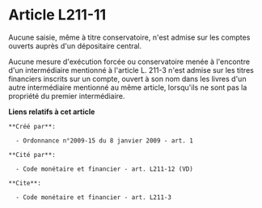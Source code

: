 # Article L211-11

Aucune saisie, même à titre conservatoire, n'est admise sur les comptes ouverts auprès d'un dépositaire central. 

Aucune mesure d'exécution forcée ou conservatoire menée à l'encontre d'un intermédiaire mentionné à l'article L. 211-3 n'est
admise sur les titres financiers inscrits sur un compte, ouvert à son nom dans les livres d'un autre intermédiaire mentionné
au même article, lorsqu'ils ne sont pas la propriété du premier intermédiaire.

**Liens relatifs à cet article**

	**Créé par**:

	  - Ordonnance n°2009-15 du 8 janvier 2009 - art. 1

	**Cité par**:

	  - Code monétaire et financier - art. L211-12 (VD)

	**Cite**:

	  - Code monétaire et financier - art. L211-3
